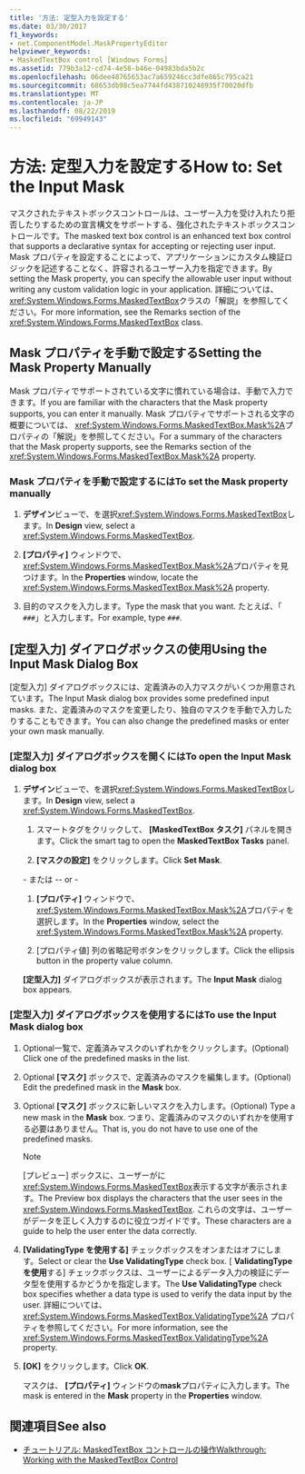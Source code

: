 ```yaml
---
title: '方法: 定型入力を設定する'
ms.date: 03/30/2017
f1_keywords:
- net.ComponentModel.MaskPropertyEditor
helpviewer_keywords:
- MaskedTextBox control [Windows Forms]
ms.assetid: 779b3a12-cd74-4e58-b46e-04983bda5b2c
ms.openlocfilehash: 06dee48765653ac7a659246cc3dfe865c795ca21
ms.sourcegitcommit: 68653db98c5ea7744fd438710248935f70020dfb
ms.translationtype: MT
ms.contentlocale: ja-JP
ms.lasthandoff: 08/22/2019
ms.locfileid: "69949143"
---
```

# <a name="how-to-set-the-input-mask"></a><span data-ttu-id="61ac1-102">方法: 定型入力を設定する</span><span class="sxs-lookup"><span data-stu-id="61ac1-102">How to: Set the Input Mask</span></span>
<span data-ttu-id="61ac1-103">マスクされたテキストボックスコントロールは、ユーザー入力を受け入れたり拒否したりするための宣言構文をサポートする、強化されたテキストボックスコントロールです。</span><span class="sxs-lookup"><span data-stu-id="61ac1-103">The masked text box control is an enhanced text box control that supports a declarative syntax for accepting or rejecting user input.</span></span> <span data-ttu-id="61ac1-104">Mask プロパティを設定することによって、アプリケーションにカスタム検証ロジックを記述することなく、許容されるユーザー入力を指定できます。</span><span class="sxs-lookup"><span data-stu-id="61ac1-104">By setting the Mask property, you can specify the allowable user input without writing any custom validation logic in your application.</span></span> <span data-ttu-id="61ac1-105">詳細については、 <xref:System.Windows.Forms.MaskedTextBox>クラスの「解説」を参照してください。</span><span class="sxs-lookup"><span data-stu-id="61ac1-105">For more information, see the Remarks section of the <xref:System.Windows.Forms.MaskedTextBox> class.</span></span>  
  
## <a name="setting-the-mask-property-manually"></a><span data-ttu-id="61ac1-106">Mask プロパティを手動で設定する</span><span class="sxs-lookup"><span data-stu-id="61ac1-106">Setting the Mask Property Manually</span></span>  
 <span data-ttu-id="61ac1-107">Mask プロパティでサポートされている文字に慣れている場合は、手動で入力できます。</span><span class="sxs-lookup"><span data-stu-id="61ac1-107">If you are familiar with the characters that the Mask property supports, you can enter it manually.</span></span> <span data-ttu-id="61ac1-108">Mask プロパティでサポートされる文字の概要については、 <xref:System.Windows.Forms.MaskedTextBox.Mask%2A>プロパティの「解説」を参照してください。</span><span class="sxs-lookup"><span data-stu-id="61ac1-108">For a summary of the characters that the Mask property supports, see the Remarks section of the <xref:System.Windows.Forms.MaskedTextBox.Mask%2A> property.</span></span>  
  
### <a name="to-set-the-mask-property-manually"></a><span data-ttu-id="61ac1-109">Mask プロパティを手動で設定するには</span><span class="sxs-lookup"><span data-stu-id="61ac1-109">To set the Mask property manually</span></span>  
  
1. <span data-ttu-id="61ac1-110">**デザイン**ビューで、を選択<xref:System.Windows.Forms.MaskedTextBox>します。</span><span class="sxs-lookup"><span data-stu-id="61ac1-110">In **Design** view, select a <xref:System.Windows.Forms.MaskedTextBox>.</span></span>  
  
2. <span data-ttu-id="61ac1-111">**[プロパティ]** ウィンドウで、 <xref:System.Windows.Forms.MaskedTextBox.Mask%2A>プロパティを見つけます。</span><span class="sxs-lookup"><span data-stu-id="61ac1-111">In the **Properties** window, locate the <xref:System.Windows.Forms.MaskedTextBox.Mask%2A> property.</span></span>  
  
3. <span data-ttu-id="61ac1-112">目的のマスクを入力します。</span><span class="sxs-lookup"><span data-stu-id="61ac1-112">Type the mask that you want.</span></span> <span data-ttu-id="61ac1-113">たとえば、「 `###`」と入力します。</span><span class="sxs-lookup"><span data-stu-id="61ac1-113">For example, type `###`.</span></span>  
  
## <a name="using-the-input-mask-dialog-box"></a><span data-ttu-id="61ac1-114">[定型入力] ダイアログボックスの使用</span><span class="sxs-lookup"><span data-stu-id="61ac1-114">Using the Input Mask Dialog Box</span></span>  
 <span data-ttu-id="61ac1-115">[定型入力] ダイアログボックスには、定義済みの入力マスクがいくつか用意されています。</span><span class="sxs-lookup"><span data-stu-id="61ac1-115">The Input Mask dialog box provides some predefined input masks.</span></span> <span data-ttu-id="61ac1-116">また、定義済みのマスクを変更したり、独自のマスクを手動で入力したりすることもできます。</span><span class="sxs-lookup"><span data-stu-id="61ac1-116">You can also change the predefined masks or enter your own mask manually.</span></span>  
  
### <a name="to-open-the-input-mask-dialog-box"></a><span data-ttu-id="61ac1-117">[定型入力] ダイアログボックスを開くには</span><span class="sxs-lookup"><span data-stu-id="61ac1-117">To open the Input Mask dialog box</span></span>  
  
1. <span data-ttu-id="61ac1-118">**デザイン**ビューで、を選択<xref:System.Windows.Forms.MaskedTextBox>します。</span><span class="sxs-lookup"><span data-stu-id="61ac1-118">In **Design** view, select a <xref:System.Windows.Forms.MaskedTextBox>.</span></span>  
  
    1. <span data-ttu-id="61ac1-119">スマートタグをクリックして、 **[MaskedTextBox タスク]** パネルを開きます。</span><span class="sxs-lookup"><span data-stu-id="61ac1-119">Click the smart tag to open the **MaskedTextBox Tasks** panel.</span></span>  
  
    2. <span data-ttu-id="61ac1-120">**[マスクの設定]** をクリックします。</span><span class="sxs-lookup"><span data-stu-id="61ac1-120">Click **Set Mask**.</span></span>  
  
     <span data-ttu-id="61ac1-121">\- または -</span><span class="sxs-lookup"><span data-stu-id="61ac1-121">\- or -</span></span>  
  
    1. <span data-ttu-id="61ac1-122">**[プロパティ]** ウィンドウで、 <xref:System.Windows.Forms.MaskedTextBox.Mask%2A>プロパティを選択します。</span><span class="sxs-lookup"><span data-stu-id="61ac1-122">In the **Properties** window, select the <xref:System.Windows.Forms.MaskedTextBox.Mask%2A> property.</span></span>  
  
    2. <span data-ttu-id="61ac1-123">[プロパティ値] 列の省略記号ボタンをクリックします。</span><span class="sxs-lookup"><span data-stu-id="61ac1-123">Click the ellipsis button in the property value column.</span></span>  
  
     <span data-ttu-id="61ac1-124">**[定型入力]** ダイアログボックスが表示されます。</span><span class="sxs-lookup"><span data-stu-id="61ac1-124">The **Input Mask** dialog box appears.</span></span>  
  
### <a name="to-use-the-input-mask-dialog-box"></a><span data-ttu-id="61ac1-125">[定型入力] ダイアログボックスを使用するには</span><span class="sxs-lookup"><span data-stu-id="61ac1-125">To use the Input Mask dialog box</span></span>  
  
1. <span data-ttu-id="61ac1-126">Optional一覧で、定義済みマスクのいずれかをクリックします。</span><span class="sxs-lookup"><span data-stu-id="61ac1-126">(Optional) Click one of the predefined masks in the list.</span></span>  
  
2. <span data-ttu-id="61ac1-127">Optional **[マスク]** ボックスで、定義済みのマスクを編集します。</span><span class="sxs-lookup"><span data-stu-id="61ac1-127">(Optional) Edit the predefined mask in the **Mask** box.</span></span>  
  
3. <span data-ttu-id="61ac1-128">Optional **[マスク]** ボックスに新しいマスクを入力します。</span><span class="sxs-lookup"><span data-stu-id="61ac1-128">(Optional) Type a new mask in the **Mask** box.</span></span> <span data-ttu-id="61ac1-129">つまり、定義済みのマスクのいずれかを使用する必要はありません。</span><span class="sxs-lookup"><span data-stu-id="61ac1-129">That is, you do not have to use one of the predefined masks.</span></span>  
  
    > [!NOTE]
    > <span data-ttu-id="61ac1-130">[プレビュー] ボックスに、ユーザーがに<xref:System.Windows.Forms.MaskedTextBox>表示する文字が表示されます。</span><span class="sxs-lookup"><span data-stu-id="61ac1-130">The Preview box displays the characters that the user sees in the <xref:System.Windows.Forms.MaskedTextBox>.</span></span> <span data-ttu-id="61ac1-131">これらの文字は、ユーザーがデータを正しく入力するのに役立つガイドです。</span><span class="sxs-lookup"><span data-stu-id="61ac1-131">These characters are a guide to help the user enter the data correctly.</span></span>  
  
4. <span data-ttu-id="61ac1-132">**[ValidatingType を使用する]** チェックボックスをオンまたはオフにします。</span><span class="sxs-lookup"><span data-stu-id="61ac1-132">Select or clear the **Use ValidatingType** check box.</span></span> <span data-ttu-id="61ac1-133">[ **ValidatingType を使用**する] チェックボックスは、ユーザーによるデータ入力の検証にデータ型を使用するかどうかを指定します。</span><span class="sxs-lookup"><span data-stu-id="61ac1-133">The **Use ValidatingType** check box specifies whether a data type is used to verify the data input by the user.</span></span> <span data-ttu-id="61ac1-134">詳細については、<xref:System.Windows.Forms.MaskedTextBox.ValidatingType%2A> プロパティを参照してください。</span><span class="sxs-lookup"><span data-stu-id="61ac1-134">For more information, see the <xref:System.Windows.Forms.MaskedTextBox.ValidatingType%2A> property.</span></span>  
  
5. <span data-ttu-id="61ac1-135">**[OK]** をクリックします。</span><span class="sxs-lookup"><span data-stu-id="61ac1-135">Click **OK**.</span></span>  
  
     <span data-ttu-id="61ac1-136">マスクは、 **[プロパティ]** ウィンドウの**mask**プロパティに入力します。</span><span class="sxs-lookup"><span data-stu-id="61ac1-136">The mask is entered in the **Mask** property in the **Properties** window.</span></span>  
  
## <a name="see-also"></a><span data-ttu-id="61ac1-137">関連項目</span><span class="sxs-lookup"><span data-stu-id="61ac1-137">See also</span></span>

- [<span data-ttu-id="61ac1-138">チュートリアル: MaskedTextBox コントロールの操作</span><span class="sxs-lookup"><span data-stu-id="61ac1-138">Walkthrough: Working with the MaskedTextBox Control</span></span>](walkthrough-working-with-the-maskedtextbox-control.md)
